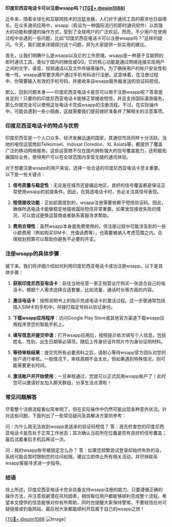 **印度尼西亚电话卡可以注册wsapp吗？[[TG💪+ @esim1088](https://t.me/s/esim1088)]**

近年来，随着全球化和互联网技术的迅猛发展，人们对于通讯工具的需求也日益增长。在众多通讯应用中，wsapp（假设为一种国际流行的即时通讯软件）以其强大的功能和便捷的操作方式，受到了全球用户的广泛欢迎。然而，不少用户在使用过程中会遇到一些问题，比如“印度尼西亚电话卡可以注册wsapp吗？”这样的疑问。今天，我们就来详细探讨这个问题，并为大家提供一些实用的建议。

首先，让我们明确什么是wsapp以及它的工作原理。wsapp是一种基于互联网的即时通讯工具，类似于国内的微信或QQ。它的核心功能是通过网络连接实现用户之间的文字、语音、视频通话以及文件传输等操作。为了确保用户的账户安全性和唯一性，wsapp通常要求用户通过手机号码进行注册。这意味着，在注册过程中，你需要输入有效的手机号码，并接收来自wsapp服务器发送的验证码短信。

那么，回到问题本身——印度尼西亚电话卡是否可以用于注册wsapp呢？答案是肯定的！只要你的印度尼西亚电话卡能够正常接收短信，并且支持国际漫游服务，那么你就完全可以使用这张电话卡完成wsapp的注册流程。不过，在实际操作中，可能会遇到一些小插曲，这就需要我们提前做好准备并了解相关的注意事项。

### **印度尼西亚电话卡的特点与优势**

印度尼西亚是一个人口众多、经济发展迅速的国家，其通信市场同样十分活跃。当地的电信运营商如Telkomsel、Indosat Ooredoo、XL Axiata等，都提供了覆盖广泛的移动网络服务。这些运营商不仅在国内拥有强大的信号覆盖能力，还积极拓展国际业务，使得用户可以在全球范围内享受无缝的通讯体验。

对于想要注册wsapp的用户来说，选择一张合适的印度尼西亚电话卡至关重要。以下是一些关键点：

1. **信号质量与稳定性**：无论是在城市还是偏远地区，良好的信号覆盖都是保证正常使用wsapp的前提条件。因此，在挑选电话卡时，务必关注其信号表现。
   
2. **短信接收功能**：正如前面提到的，wsapp注册需要依赖于短信验证码。因此，确保所选电话卡能够稳定地接收国际短信非常重要。如果发现接收失败的情况，可以尝试更换运营商或者联系客服寻求帮助。

3. **费用合理性**：虽然wsapp本身是免费使用的，但注册过程中可能涉及到的一些小额费用（例如购买SIM卡、充值话费等），也需要被纳入考虑范围之内。合理规划预算可以帮助你避免不必要的开支。

### **注册wsapp的具体步骤**

接下来，我们将详细介绍如何利用印度尼西亚电话卡成功注册wsapp。以下是具体步骤：

1. **获取印度尼西亚电话卡**：前往当地任意一家正规营业厅购买一张适合自己的电话卡。根据个人需求选择合适套餐，比如流量、通话时长等方面的内容。

2. **激活电话卡**：按照说明书上的指示完成电话卡的激活过程。这一步骤通常包括插入SIM卡到手机中，并拨打指定号码以验证身份。

3. **下载wsapp应用程序**：访问Google Play Store或其他官方渠道下载wsapp应用程序至您的智能手机上。

4. **填写信息并提交申请**：打开wsapp应用后，按照提示依次填写个人信息，包括姓名、性别、出生日期等必填项。随后上传身份证件照片作为身份证明材料。

5. **等待审核结果**：提交完所有必要资料之后，请耐心等待wsapp官方团队对您的账户进行审核。一般情况下，审核周期不会太长，但如果遇到特殊情况，则可能需要更长时间。

6. **激活账户并开始使用**：一旦审核通过，您就可以正式启用wsapp账户了！此时您可以邀请好友加入聊天群组，分享生活点滴啦！

### **常见问题解答**

尽管整个注册流程看似简单明了，但在实际操作中仍然可能出现各种意外状况。针对这些问题，下面列出了一些常见疑问及其解决方案供参考：

问：为什么我无法收到wsapp发送来的验证码短信？
答：首先检查您的印度尼西亚电话卡是否处于正常工作状态；其次确认当前所在位置是否有良好的信号覆盖；最后试着重启手机后再试一次。

问：我的wsapp账号被锁定怎么办？
答：如果您频繁尝试登录却始终失败的话，系统可能会暂时限制您的访问权限。建议立即停止所有相关活动，并尽快联系wsapp客服寻求进一步指导。

### **结语**

综上所述，印度尼西亚电话卡完全具备支持wsapp注册的能力。只要遵循正确的操作方法，并注意规避潜在风险因素，相信每位用户都能够顺利完成整个流程。希望本文提供的信息能够对你有所帮助，同时也提醒大家保持警惕，不要轻信任何可疑链接或钓鱼网站。最后祝大家都能顺利开启属于自己的wsapp之旅！

[[TG💪+ @esim1088](https://t.me/s/esim1088) ![Image](https://i.postimg.cc/4NQfJmqS/Snipaste-2025-05-13-00-14-12.png)]
